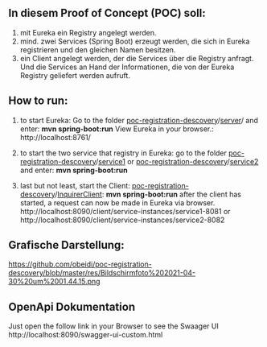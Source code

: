 ## In diesem Proof of Concept (POC) soll:

 1. mit Eureka ein Registry angelegt werden.
 2. mind. zwei Services (Spring Boot) erzeugt werden, die sich in Eureka registrieren und den gleichen Namen besitzen.
 3. ein Client angelegt werden, der die Services über die Registry anfragt. Und die Services an Hand der Informationen, die von der Eureka Registry geliefert werden aufruft.


## How to run:
 1. to start Eureka: 
Go to the folder [poc-registration-descovery](https://github.com/obeidi/poc-registration-descovery)/[server](https://github.com/obeidi/poc-registration-descovery/tree/master/server)/ and enter:
**mvn spring-boot:run** 
View Eureka in your browser.:
http://localhost:8761/

 2. to start the two service that registry in Eureka:
go to the folder [poc-registration-descovery](https://github.com/obeidi/poc-registration-descovery)/[service1](https://github.com/obeidi/poc-registration-descovery/tree/master/service1) or [poc-registration-descovery](https://github.com/obeidi/poc-registration-descovery)/[service2](https://github.com/obeidi/poc-registration-descovery/tree/master/service2) and enter: **mvn spring-boot:run**

3. last but not least, start the Client: [poc-registration-descovery](https://github.com/obeidi/poc-registration-descovery)/[InquirerClient](https://github.com/obeidi/poc-registration-descovery/tree/master/InquirerClient): **mvn spring-boot:run**
after the client has started, a request can now be made in Eureka via browser.
http://localhost:8090/client/service-instances/service1-8081 or 
http://localhost:8090/client/service-instances/service2-8082

## Grafische Darstellung: 

https://github.com/obeidi/poc-registration-descovery/blob/master/res/Bildschirmfoto%202021-04-30%20um%2001.44.15.png

## OpenApi Dokumentation

Just open the follow link in your Browser to see the Swaager UI
http://localhost:8090/swagger-ui-custom.html

